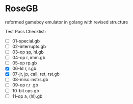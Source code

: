 # RoseGB
reformed gameboy emulator in golang with revised structure

Test Pass Checklist:
- [ ] 01-special.gb
- [ ] 02-interrupts.gb
- [ ] 03-op sp, hl.gb
- [ ] 04-op r, imm.gb
- [ ] 05-op rp.gb
- [x] 06-ld r, r.gb
- [x] 07-jr, jp, call, ret, rst.gb
- [ ] 08-misc instrs.gb
- [ ] 09-op r,r .gb
- [ ] 10-bit ops.gb
- [ ] 11-op a, (hl).gb
